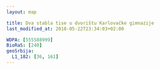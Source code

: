 ```yaml
---
layout: map

title: Dva stabla tise u dvorištu Karlovačke gimnazije
last_modified_at: 2018-05-22T23:34:03+02:00

WDPA: [555588999]
BioRaS: [240]
geoSrbija:
  L1_182: [36, 161]
---
```

